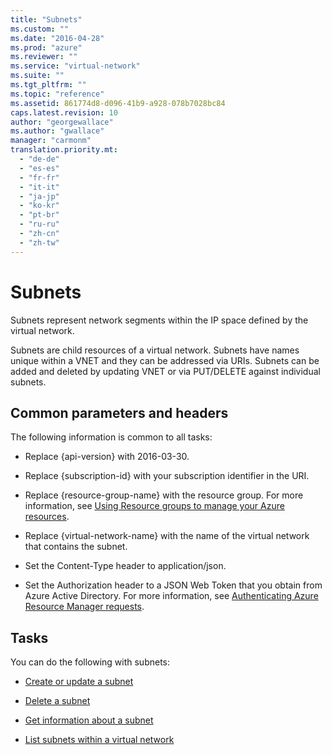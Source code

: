 ```yaml
---
title: "Subnets"
ms.custom: ""
ms.date: "2016-04-28"
ms.prod: "azure"
ms.reviewer: ""
ms.service: "virtual-network"
ms.suite: ""
ms.tgt_pltfrm: ""
ms.topic: "reference"
ms.assetid: 861774d8-d096-41b9-a928-078b7028bc84
caps.latest.revision: 10
author: "georgewallace"
ms.author: "gwallace"
manager: "carmonm"
translation.priority.mt: 
  - "de-de"
  - "es-es"
  - "fr-fr"
  - "it-it"
  - "ja-jp"
  - "ko-kr"
  - "pt-br"
  - "ru-ru"
  - "zh-cn"
  - "zh-tw"
---
```

# Subnets
Subnets represent network segments within the IP space defined by the virtual network.  
  
 Subnets are child resources of a virtual network. Subnets have names unique within a VNET and they can be addressed via URIs. Subnets can be added and deleted by updating VNET or via PUT/DELETE against individual subnets.  
  
##  <a name="bk_common"></a> Common parameters and headers  
 The following information is common to all tasks:  
  
-   Replace {api-version} with 2016-03-30.  
  
-   Replace {subscription-id} with your subscription identifier in the URI.  
  
-   Replace {resource-group-name} with the resource group. For more information, see [Using Resource groups to manage your Azure resources](http://azure.microsoft.com/documentation/articles/azure-preview-portal-using-resource-groups).  
  
-   Replace {virtual-network-name} with the name of the virtual network that contains the subnet.  
  
-   Set the Content-Type header to application/json.  
  
-   Set the Authorization header to a JSON Web Token that you obtain from Azure Active Directory. For more information, see [Authenticating Azure Resource Manager requests](../../index.md).  
  
## Tasks  
 You can do the following with subnets:  
  
-   [Create or update a subnet](create-or-update-a-subnet.md)  
  
-   [Delete a subnet](delete-a-subnet.md)  
  
-   [Get information about a subnet](get-information-about-a-subnet.md)  
  
-   [List subnets within a virtual network](list-subnets-within-a-virtual-network.md)
